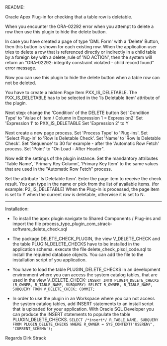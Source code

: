 README:

Oracle Apex Plug-in for checking that a table row is deletable.

When you encounter the ORA-02292 error when you attempt to delete a row
then use this plugin to hide the delete button.

In case you have created a page of type 'DML Form' with a 'Delete' Button, then this button is shown for each existing row.
When the application user tries to delete a row that is referenced directly or indirectly in a child table
by a foreign key with a delete_rule of 'NO ACTION',
then the system will return an "ORA-02292: integrity constraint <constraint name> violated - child record found" error message.

Now you can use this plugin to hide the delete button when a table row can not be deleted.

You have to create a hidden Page Item PXX_IS_DELETABLE.
The PXX_IS_DELETABLE has to be selected in the 'Is Deletable Item' attribute of the plugin.

Next step: change the 'Condition' of the DELETE button
Set 'Condition Type' to 'Value of Item / Column in Expression 1 = Expression2'
Set 'Expression 1' to PXX_IS_DELETABLE
Set 'Expression 2' to Y

Next create a new page process.
Set 'Process Type' to  'Plug-ins'.
Set 'Select Plug-in' to 'Row Is Deletable Check'.
Set 'Name' to 'Row Is Deletable Check'.
Set 'Sequence' to 30 for example - after the 'Automatic Row Fetch' process.
Set 'Point' to "On Load - After Header".

Now edit the settings of the plugin instance.
Set the mandantory attributes 'Table Name', 'Primary Key Column', 'Primary Key Item'
to the same values that are used in the "Automatic Row Fetch" process.

Set the  attribute 'Is Deletable Item'. Enter the page item to receive the check result.
You can type in the name or pick from the list of available items. (for example: P2_IS_DELETABLE)
When the Plug-In is processed, the page item is set to Y when the current row is deletable, otherwise it is set to N.

--------
Installation:

* To install the apex plugin navigate to Shared Components / Plug-ins and import the file 
process_type_plugin_com_strack-software_delete_check.sql

* The package DELETE_CHECK_PLUGIN, the view V_DELETE_CHECK and the table PLUGIN_DELETE_CHECKS 
have to be installed in the application schema. 
execute the file delete_check_plsql_code.sql to install the required database objects.
You can add the file to the installation script of you application.

* You have to load the table PLUGIN_DELETE_CHECKS in an development environment where you can 
access the system catalog tables, that are used in the view V_DELETE_CHECK:
`
INSERT INTO PLUGIN_DELETE_CHECKS (R_OWNER, R_TABLE_NAME, SUBQUERY)
SELECT R_OWNER, R_TABLE_NAME, SUBQUERY FROM V_DELETE_CHECK;
COMMIT;
`
* In order to use the plugin in an Workspace where you can not access the system catalog tables,
add INSERT statements to an install script that is uploaded for your application.
With Oracle SQL Developer you can produce the INSERT statements to populate the table PLUGIN_DELETE_CHECKS.
`
SELECT /*insert*/ R_TABLE_NAME, SUBQUERY FROM PLUGIN_DELETE_CHECKS WHERE R_OWNER = SYS_CONTEXT('USERENV', 'CURRENT_SCHEMA');
`


Regards
Dirk Strack


